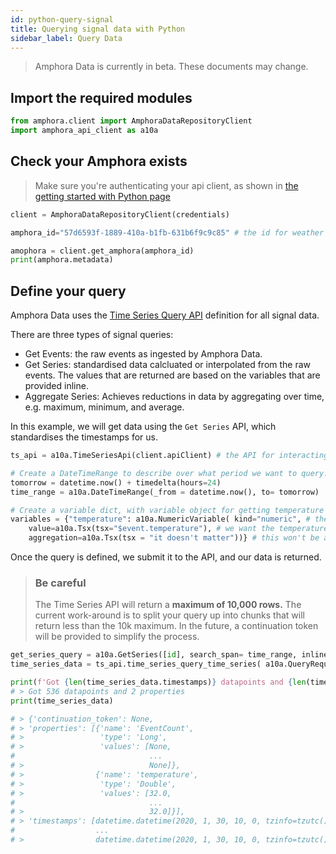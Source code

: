 ```yaml
---
id: python-query-signal
title: Querying signal data with Python
sidebar_label: Query Data
---
```


> Amphora Data is currently in beta. These documents may change.

## Import the required modules

```py
from amphora.client import AmphoraDataRepositoryClient
import amphora_api_client as a10a
```


## Check your Amphora exists

> Make sure you're authenticating your api client, as shown in [the getting started with Python page](./python-getting-started)

```py
client = AmphoraDataRepositoryClient(credentials)

amphora_id="57d6593f-1889-410a-b1fb-631b6f9c9c85" # the id for weather data in Albury-Wodonga

amophora = client.get_amphora(amphora_id)
print(amphora.metadata) 
```

## Define your query

Amphora Data uses the [Time Series Query API](https://docs.microsoft.com/en-us/azure/time-series-insights/time-series-insights-update-tsq#time-series-query-tsq-apis) definition for all signal data. 

There are three types of signal queries:

- Get Events: the raw events as ingested by Amphora Data.
- Get Series: standardised data calcluated or interpolated from the raw events. The values that are returned are based on the variables that are provided inline.
- Aggregate Series: Achieves reductions in data by aggregating over time, e.g. maximum, minimum, and average.

In this example, we will get data using the `Get Series` API, which standardises the timestamps for us.

```py
ts_api = a10a.TimeSeriesApi(client.apiClient) # the API for interacting with time series

# Create a DateTimeRange to describe over what period we want to query.
tomorrow = datetime.now() + timedelta(hours=24)
time_range = a10a.DateTimeRange(_from = datetime.now(), to= tomorrow)

# Create a variable dict, with variable object for getting temperature data
variables = {"temperature": a10a.NumericVariable( kind="numeric", # the kind must be specified
    value=a10a.Tsx(tsx="$event.temperature"), # we want the temperature values
    aggregation=a10a.Tsx(tsx = "it doesn't matter"))} # this won't be applied, but is required for the query syntax
```

Once the query is defined, we submit it to the API, and our data is returned.

> ### Be careful
> The Time Series API will return a **maximum of 10,000 rows.** The current work-around is to split your query up into chunks that will return less than the 10k maximum. In the future, a continuation token will be provided to simplify the process.

```py
get_series_query = a10a.GetSeries([id], search_span= time_range, inline_variables= variables) # the complete query
time_series_data = ts_api.time_series_query_time_series( a10a.QueryRequest(get_series= get_series_query))

print(f'Got {len(time_series_data.timestamps)} datapoints and {len(time_series_data.properties)} properties')
# > Got 536 datapoints and 2 properties
print(time_series_data)

# > {'continuation_token': None,
# > 'properties': [{'name': 'EventCount',
# >                 'type': 'Long',
# >                 'values': [None,
#                              ...
# >                            None]},
# >                {'name': 'temperature',
# >                 'type': 'Double',
# >                 'values': [32.0,
#                              ...
# >                            32.0]}],
# > 'timestamps': [datetime.datetime(2020, 1, 30, 10, 0, tzinfo=tzutc()),
#                  ...
# >                datetime.datetime(2020, 1, 30, 10, 0, tzinfo=tzutc())]}

```
